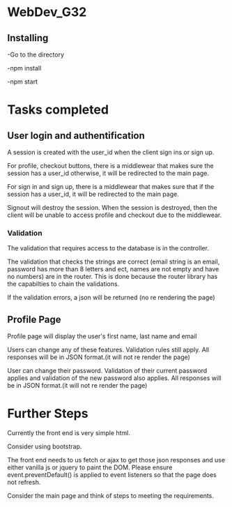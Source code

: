 # WebDev_G32

## Installing
-Go to the directory

-npm install

-npm start

# Tasks completed
## User login and authentification
A session is created with the user_id when the client sign ins or sign up.

For profile, checkout buttons, there is a middlewear that makes sure the session has a user_id otherwise, it will be redirected to the main page.

For sign in and sign up, there is a middlewear that makes sure that if the session has a user_id, it will be redirected to the main page.

Signout will destroy the session. When the session is destroyed, then the client will be unable to access profile and checkout due to the middlewear. 

### Validation
The validation that requires access to the database is in the controller. 

The validation that checks the strings are correct (email string is an email, password has more than 8 letters and ect, names are not empty and have no numbers) are in the router. This is done because the router library has the capabilties to chain the validations.

If the validation errors, a json will be returned (no re rendering the page)

## Profile Page
Profile page will display the user's first name, last name and email

Users can change any of these features. Validation rules still apply. All responses will be in JSON format.(it will not re render the page)

User can change their password. Validation of their current password applies and validation of the new password also applies. All responses will be in JSON format.(it will not re render the page)

# Further Steps
Currently the front end is very simple html.

Consider using bootstrap.

The front end needs to us fetch or ajax to get those json responses and use either vanilla js or jquery to paint the DOM.
Please ensure event.preventDefault() is applied to event listeners so that the page does not refresh.

Consider the main page and think of steps to meeting the requirements. 

